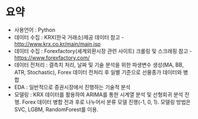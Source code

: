 # 요약
* 사용언어 : Python
* 데이터 수집 : KRX(한국 거래소)제공 데이터
	참고 - http://www.krx.co.kr/main/main.jsp
* 데이터 수집 : Forexfactory(셰계외환시장 관련 사이트) 크롤링 및 스크래핑
	참고 - https://www.forexfactory.com/
* 데이터 전처리 : 결측치 처리, 날짜 및 기술 분석을 위한 파생변수 생성(MA, BB, ATR, Stochastic),
     Forex 데이터 전처리 후 일별 기준으로 선물종가 데이터와 병합
* EDA : 일반적으로 증권시장에서 진행하는 기술적 분석
* 모델링 : KRX 데이터를 활용하여 ARIMA를 통한 시계열 분석 및 선형회귀 분석 진행.
     Forex 데이터 병합 전과 후로 나누어서 분류 모델 진행(-1, 0, 1).
     모델링 방법은 SVC, LGBM, RandomForest를 이용.
